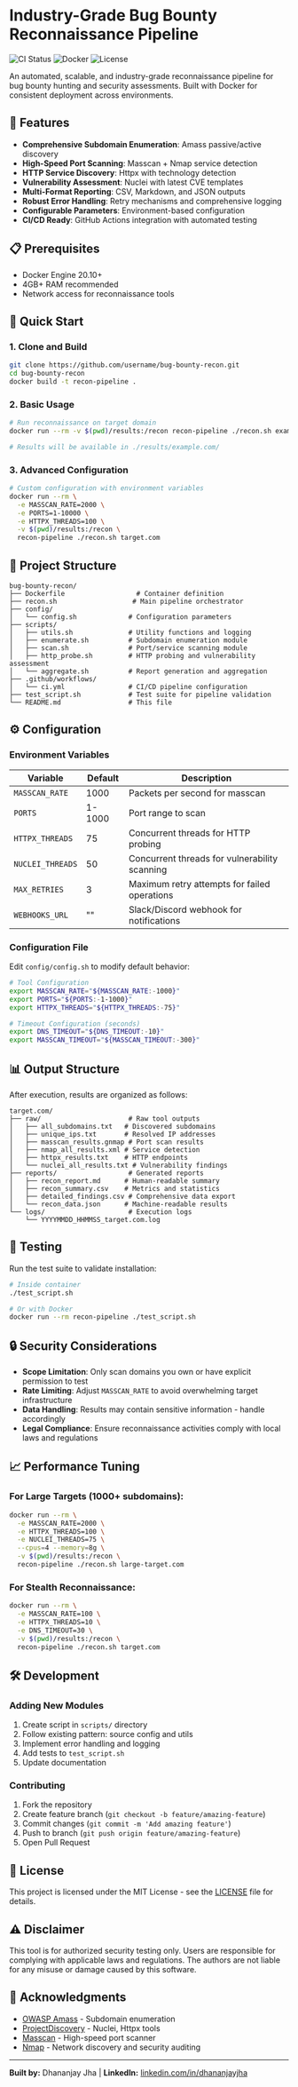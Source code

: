 # Industry-Grade Bug Bounty Reconnaissance Pipeline

![CI Status](https://github.com/username/bug-bounty-recon/workflows/CI/badge.svg)
![Docker](https://img.shields.io/docker/automated/username/bug-bounty-recon)
![License](https://img.shields.io/badge/license-MIT-blue.svg)

An automated, scalable, and industry-grade reconnaissance pipeline for bug bounty hunting and security assessments. Built with Docker for consistent deployment across environments.

## 🚀 Features

- **Comprehensive Subdomain Enumeration**: Amass passive/active discovery
- **High-Speed Port Scanning**: Masscan + Nmap service detection  
- **HTTP Service Discovery**: Httpx with technology detection
- **Vulnerability Assessment**: Nuclei with latest CVE templates
- **Multi-Format Reporting**: CSV, Markdown, and JSON outputs
- **Robust Error Handling**: Retry mechanisms and comprehensive logging
- **Configurable Parameters**: Environment-based configuration
- **CI/CD Ready**: GitHub Actions integration with automated testing

## 📋 Prerequisites

- Docker Engine 20.10+
- 4GB+ RAM recommended
- Network access for reconnaissance tools

## 🔧 Quick Start

### 1. Clone and Build
```bash
git clone https://github.com/username/bug-bounty-recon.git
cd bug-bounty-recon
docker build -t recon-pipeline .
```

### 2. Basic Usage
```bash
# Run reconnaissance on target domain
docker run --rm -v $(pwd)/results:/recon recon-pipeline ./recon.sh example.com

# Results will be available in ./results/example.com/
```

### 3. Advanced Configuration
```bash
# Custom configuration with environment variables
docker run --rm \
  -e MASSCAN_RATE=2000 \
  -e PORTS=1-10000 \
  -e HTTPX_THREADS=100 \
  -v $(pwd)/results:/recon \
  recon-pipeline ./recon.sh target.com
```

## 📁 Project Structure

```
bug-bounty-recon/
├── Dockerfile                  # Container definition
├── recon.sh                   # Main pipeline orchestrator
├── config/
│   └── config.sh             # Configuration parameters
├── scripts/
│   ├── utils.sh              # Utility functions and logging
│   ├── enumerate.sh          # Subdomain enumeration module
│   ├── scan.sh               # Port/service scanning module
│   ├── http_probe.sh         # HTTP probing and vulnerability assessment
│   └── aggregate.sh          # Report generation and aggregation
├── .github/workflows/
│   └── ci.yml                # CI/CD pipeline configuration
├── test_script.sh            # Test suite for pipeline validation
└── README.md                 # This file
```

## ⚙️ Configuration

### Environment Variables

| Variable | Default | Description |
|----------|---------|-------------|
| `MASSCAN_RATE` | 1000 | Packets per second for masscan |
| `PORTS` | 1-1000 | Port range to scan |
| `HTTPX_THREADS` | 75 | Concurrent threads for HTTP probing |
| `NUCLEI_THREADS` | 50 | Concurrent threads for vulnerability scanning |
| `MAX_RETRIES` | 3 | Maximum retry attempts for failed operations |
| `WEBHOOKS_URL` | "" | Slack/Discord webhook for notifications |

### Configuration File

Edit `config/config.sh` to modify default behavior:

```bash
# Tool Configuration
export MASSCAN_RATE="${MASSCAN_RATE:-1000}"
export PORTS="${PORTS:-1-1000}"
export HTTPX_THREADS="${HTTPX_THREADS:-75}"

# Timeout Configuration (seconds)
export DNS_TIMEOUT="${DNS_TIMEOUT:-10}"
export MASSCAN_TIMEOUT="${MASSCAN_TIMEOUT:-300}"
```

## 📊 Output Structure

After execution, results are organized as follows:

```
target.com/
├── raw/                      # Raw tool outputs
│   ├── all_subdomains.txt   # Discovered subdomains
│   ├── unique_ips.txt       # Resolved IP addresses
│   ├── masscan_results.gnmap # Port scan results
│   ├── nmap_all_results.xml # Service detection
│   ├── httpx_results.txt    # HTTP endpoints
│   └── nuclei_all_results.txt # Vulnerability findings
├── reports/                  # Generated reports
│   ├── recon_report.md      # Human-readable summary
│   ├── recon_summary.csv    # Metrics and statistics
│   ├── detailed_findings.csv # Comprehensive data export
│   └── recon_data.json      # Machine-readable results
└── logs/                     # Execution logs
    └── YYYYMMDD_HHMMSS_target.com.log
```

## 🧪 Testing

Run the test suite to validate installation:

```bash
# Inside container
./test_script.sh

# Or with Docker
docker run --rm recon-pipeline ./test_script.sh
```

## 🔒 Security Considerations

- **Scope Limitation**: Only scan domains you own or have explicit permission to test
- **Rate Limiting**: Adjust `MASSCAN_RATE` to avoid overwhelming target infrastructure  
- **Data Handling**: Results may contain sensitive information - handle accordingly
- **Legal Compliance**: Ensure reconnaissance activities comply with local laws and regulations

## 📈 Performance Tuning

### For Large Targets (1000+ subdomains):
```bash
docker run --rm \
  -e MASSCAN_RATE=2000 \
  -e HTTPX_THREADS=100 \
  -e NUCLEI_THREADS=75 \
  --cpus=4 --memory=8g \
  -v $(pwd)/results:/recon \
  recon-pipeline ./recon.sh large-target.com
```

### For Stealth Reconnaissance:
```bash
docker run --rm \
  -e MASSCAN_RATE=100 \
  -e HTTPX_THREADS=10 \
  -e DNS_TIMEOUT=30 \
  -v $(pwd)/results:/recon \
  recon-pipeline ./recon.sh target.com
```

## 🛠️ Development

### Adding New Modules

1. Create script in `scripts/` directory
2. Follow existing pattern: source config and utils
3. Implement error handling and logging
4. Add tests to `test_script.sh`
5. Update documentation

### Contributing

1. Fork the repository
2. Create feature branch (`git checkout -b feature/amazing-feature`)
3. Commit changes (`git commit -m 'Add amazing feature'`)
4. Push to branch (`git push origin feature/amazing-feature`)
5. Open Pull Request

## 📝 License

This project is licensed under the MIT License - see the [LICENSE](LICENSE) file for details.

## ⚠️ Disclaimer

This tool is for authorized security testing only. Users are responsible for complying with applicable laws and regulations. The authors are not liable for any misuse or damage caused by this software.

## 🙏 Acknowledgments

- [OWASP Amass](https://github.com/OWASP/Amass) - Subdomain enumeration
- [ProjectDiscovery](https://projectdiscovery.io/) - Nuclei, Httpx tools
- [Masscan](https://github.com/robertdavidgraham/masscan) - High-speed port scanner
- [Nmap](https://nmap.org/) - Network discovery and security auditing

---

**Built by:** Dhananjay Jha | **LinkedIn:** [linkedin.com/in/dhananjayjha](https://linkedin.com/in/dhananjayjha)